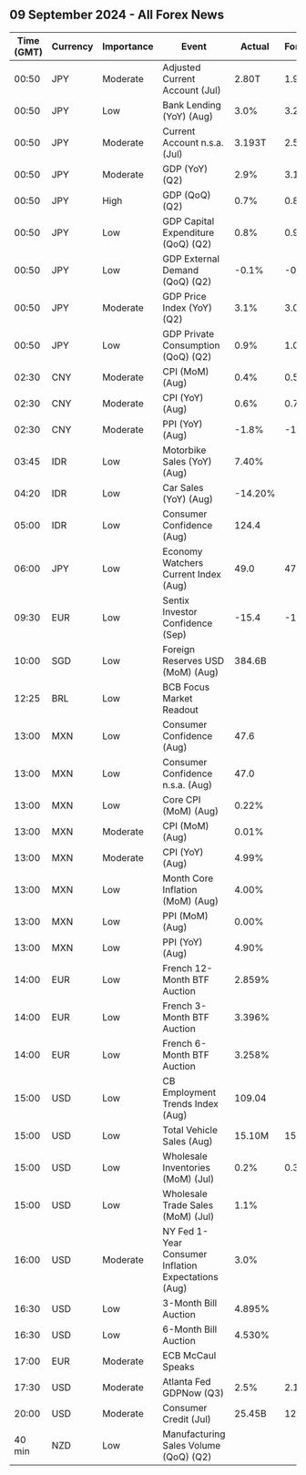 ## 09 September 2024 - All Forex News

| Time (GMT) | Currency | Importance | Event | Actual | Forecast | Previous |
|------|----------|------------|-------|--------|----------|----------|
| 00:50 | JPY | Moderate | Adjusted Current Account (Jul) | 2.80T | 1.93T | 1.78T |
| 00:50 | JPY | Low | Bank Lending (YoY) (Aug) | 3.0% | 3.2% | 3.2% |
| 00:50 | JPY | Moderate | Current Account n.s.a. (Jul) | 3.193T | 2.589T | 1.534T |
| 00:50 | JPY | Moderate | GDP (YoY) (Q2) | 2.9% | 3.1% | -2.4% |
| 00:50 | JPY | High | GDP (QoQ) (Q2) | 0.7% | 0.8% | -0.6% |
| 00:50 | JPY | Low | GDP Capital Expenditure (QoQ) (Q2) | 0.8% | 0.9% | -0.5% |
| 00:50 | JPY | Low | GDP External Demand (QoQ) (Q2) | -0.1% | -0.1% | -0.5% |
| 00:50 | JPY | Moderate | GDP Price Index (YoY) (Q2) | 3.1% | 3.0% | 3.4% |
| 00:50 | JPY | Low | GDP Private Consumption (QoQ) (Q2) | 0.9% | 1.0% | -0.6% |
| 02:30 | CNY | Moderate | CPI (MoM) (Aug) | 0.4% | 0.5% | 0.5% |
| 02:30 | CNY | Moderate | CPI (YoY) (Aug) | 0.6% | 0.7% | 0.5% |
| 02:30 | CNY | Moderate | PPI (YoY) (Aug) | -1.8% | -1.5% | -0.8% |
| 03:45 | IDR | Low | Motorbike Sales (YoY) (Aug) | 7.40% |  | 26.00% |
| 04:20 | IDR | Low | Car Sales (YoY) (Aug) | -14.20% |  | -7.90% |
| 05:00 | IDR | Low | Consumer Confidence (Aug) | 124.4 |  | 123.4 |
| 06:00 | JPY | Low | Economy Watchers Current Index (Aug) | 49.0 | 47.6 | 47.5 |
| 09:30 | EUR | Low | Sentix Investor Confidence (Sep) | -15.4 | -12.4 | -13.9 |
| 10:00 | SGD | Low | Foreign Reserves USD (MoM) (Aug) | 384.6B |  | 378.6B |
| 12:25 | BRL | Low | BCB Focus Market Readout |  |  |  |
| 13:00 | MXN | Low | Consumer Confidence (Aug) | 47.6 |  | 47.1 |
| 13:00 | MXN | Low | Consumer Confidence n.s.a. (Aug) | 47.0 |  | 47.0 |
| 13:00 | MXN | Low | Core CPI (MoM) (Aug) | 0.22% |  | 0.32% |
| 13:00 | MXN | Moderate | CPI (MoM) (Aug) | 0.01% |  | 1.05% |
| 13:00 | MXN | Moderate | CPI (YoY) (Aug) | 4.99% |  | 5.57% |
| 13:00 | MXN | Low | Month Core Inflation (MoM) (Aug) | 4.00% |  | 4.05% |
| 13:00 | MXN | Low | PPI (MoM) (Aug) | 0.00% |  | 0.70% |
| 13:00 | MXN | Low | PPI (YoY) (Aug) | 4.90% |  | 5.40% |
| 14:00 | EUR | Low | French 12-Month BTF Auction | 2.859% |  | 2.997% |
| 14:00 | EUR | Low | French 3-Month BTF Auction | 3.396% |  | 3.462% |
| 14:00 | EUR | Low | French 6-Month BTF Auction | 3.258% |  | 3.308% |
| 15:00 | USD | Low | CB Employment Trends Index (Aug) | 109.04 |  | 108.71 |
| 15:00 | USD | Low | Total Vehicle Sales (Aug) | 15.10M | 15.40M | 15.80M |
| 15:00 | USD | Low | Wholesale Inventories (MoM) (Jul) | 0.2% | 0.3% | 0.2% |
| 15:00 | USD | Low | Wholesale Trade Sales (MoM) (Jul) | 1.1% |  | -0.3% |
| 16:00 | USD | Moderate | NY Fed 1-Year Consumer Inflation Expectations (Aug) | 3.0% |  | 3.0% |
| 16:30 | USD | Low | 3-Month Bill Auction | 4.895% |  | 4.970% |
| 16:30 | USD | Low | 6-Month Bill Auction | 4.530% |  | 4.645% |
| 17:00 | EUR | Moderate | ECB McCaul Speaks |  |  |  |
| 17:30 | USD | Moderate | Atlanta Fed GDPNow (Q3) | 2.5% | 2.1% | 2.1% |
| 20:00 | USD | Moderate | Consumer Credit (Jul) | 25.45B | 12.30B | 5.23B |
| 40 min | NZD | Low | Manufacturing Sales Volume (QoQ) (Q2) |  |  | -0.4% |
